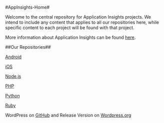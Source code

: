 #AppInsights-Home#

Welcome to the central repository for Application Insights projects. We intend to include any content that applies to all our repositories here, while specific content to each project will be found with that project.

More information about Application Insights can be found [here](http://azure.microsoft.com/en-us/documentation/articles/app-insights-get-started/).


##Our Repositories##

[Android](https://github.com/Microsoft/AppInsights-Android)

[iOS](https://github.com/Microsoft/AppInsights-iOS)

[Node.js](https://github.com/Microsoft/AppInsights-node.js)

[PHP](https://github.com/Microsoft/AppInsights-PHP)

[Python](https://github.com/Microsoft/AppInsights-Python)

[Ruby](https://github.com/Microsoft/AppInsights-Ruby)

WordPress on [GitHub](https://github.com/Microsoft/AppInsights-WordPress) and Release Version on [Wordpress.org](https://wordpress.org/plugins/application-insights/)





